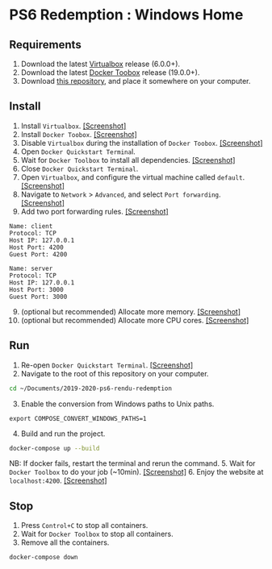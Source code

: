 # PS6 Redemption : Windows Home
## Requirements
1. Download the latest [Virtualbox](https://www.virtualbox.org/wiki/Downloads) release (6.0.0+).
2. Download the latest [Docker Toobox](https://github.com/docker/toolbox/releases) release (19.0.0+).
3. Download [this repository](https://github.com/2019-2020-ps6/2019-2020-ps6-rendu-redemption), and place it somewhere on your computer.

## Install
1. Install `Virtualbox`. 
[[Screenshot]](https://i.imgur.com/Sw0H0ia.png)
2. Install `Docker Toobox`.
[[Screenshot]](https://i.imgur.com/seMyelQ.png)
3. Disable `Virtualbox` during the installation of `Docker Toobox`.
[[Screenshot]](https://i.imgur.com/cOpVV8c.png)
4. Open `Docker Quickstart Termina`l.
5. Wait for `Docker Toolbox` to install all dependencies.
[[Screenshot]](https://i.imgur.com/K4pOwrD.png)
6. Close `Docker Quickstart Terminal`.
6. Open `Virtualbox`, and configure the virtual machine called `default`. 
[[Screenshot]](https://i.imgur.com/IqjdCMv.png)
7. Navigate to `Network` > `Advanced`, and select `Port forwarding`.
[[Screenshot]](https://i.imgur.com/GXDaiaF.png)
8. Add two port forwarding rules.
[[Screenshot]](https://i.imgur.com/YO0wYrU.png)
```
Name: client
Protocol: TCP
Host IP: 127.0.0.1
Host Port: 4200
Guest Port: 4200
```
```
Name: server
Protocol: TCP
Host IP: 127.0.0.1
Host Port: 3000
Guest Port: 3000
```
9. (optional but recommended) Allocate more memory.
[[Screenshot]](https://i.imgur.com/V5cWg1v.png)
10. (optional but recommended) Allocate more CPU cores.
[[Screenshot]](https://i.imgur.com/xK5ua4v.png)

## Run
1. Re-open `Docker Quickstart Terminal`.
[[Screenshot]](https://i.imgur.com/K4pOwrD.png)
2. Navigate to the root of this repository on your computer.
```bash
cd ~/Documents/2019-2020-ps6-rendu-redemption
```
3. Enable the conversion from Windows paths to Unix paths.
```
export COMPOSE_CONVERT_WINDOWS_PATHS=1
```
4. Build and run the project.
```bash
docker-compose up --build
```
NB: If docker fails, restart the terminal and rerun the command.
5. Wait for `Docker Toolbox` to do your job (~10min).
[[Screenshot]](https://i.imgur.com/VKHqWi0.png)
6. Enjoy the website at `localhost:4200`.
[[Screenshot]](https://i.imgur.com/k641NEk.png)

## Stop
1. Press `Control+C` to stop all containers.
2. Wait for `Docker Toolbox` to stop all containers.
3. Remove all the containers.
```bash
docker-compose down
```